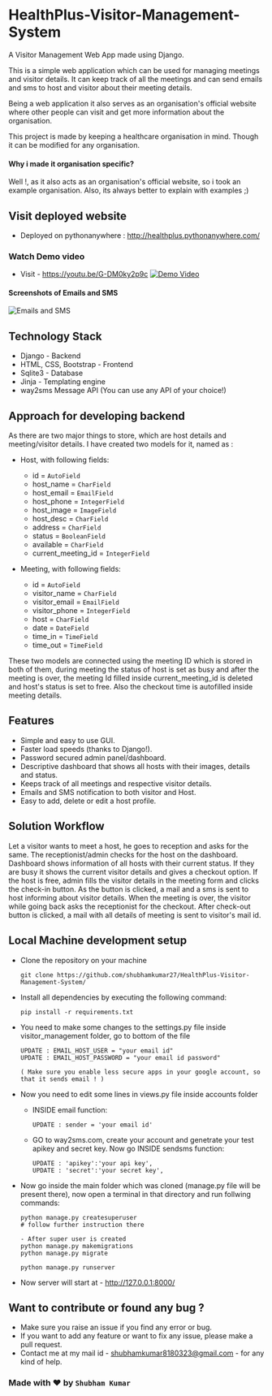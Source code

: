 # HealthPlus-Visitor-Management-System
A Visitor Management Web App made using Django.

This is a simple web application which can be used for managing meetings and visitor details. It can keep track of all the meetings and can send emails and sms to host and visitor about their meeting details.

Being a web application it also serves as an organisation's official website where other people can visit and get more information about the organisation.

This project is made by keeping a healthcare organisation in mind. Though it can be modified for any organisation.

#### Why i made it organisation specific?
Well !, as it also acts as an organisation's official website, so i took an example organisation. Also, its always better to explain with examples ;)

## Visit deployed website
- Deployed on pythonanywhere : http://healthplus.pythonanywhere.com/

### Watch Demo video
- Visit - https://youtu.be/G-DM0ky2p9c
<a href="https://youtu.be/G-DM0ky2p9c" target="_blank"><img src="https://drive.google.com/uc?id=153qoLXimg2ov340O5EDiTG00HD7T5bEU" alt="Demo Video" title="Visitor management system" /></a>

#### Screenshots of Emails and SMS
<img src="https://drive.google.com/uc?id=1X71Lvm98B2NQFzCbHYYrcpD1HHRorzS3" alt="Emails and SMS" title="Screenshots" />

## Technology Stack
- Django - Backend
- HTML, CSS, Bootstrap - Frontend
- Sqlite3 - Database
- Jinja - Templating engine
- way2sms Message API (You can use any API of your choice!)

## Approach for developing backend
As there are two major things to store, which are host details and meeting/visitor details. I have created two models for it, named as :

- Host, with following fields:

    + id = `AutoField`
    + host_name = `CharField`
    + host_email = `EmailField`
    + host_phone = `IntegerField`
    + host_image = `ImageField`
    + host_desc = `CharField`
    + address = `CharField`
    + status = `BooleanField`
    + available = `CharField`
    + current_meeting_id = `IntegerField`

- Meeting, with following fields:

    + id = `AutoField`
    + visitor_name = `CharField`
    + visitor_email = `EmailField`
    + visitor_phone = `IntegerField`
    + host = `CharField`
    + date = `DateField`
    + time_in = `TimeField`
    + time_out = `TimeField`
    
These two models are connected using the meeting ID which is stored in both of them, during meeting the status of host is set as busy and after the meeting is over, the meeting Id filled inside current_meeting_id is deleted and host's status is set to free. Also the checkout time is autofilled inside meeting details.

## Features
- Simple and easy to use GUI.
- Faster load speeds (thanks to Django!).
- Password secured admin panel/dashboard.
- Descriptive dashboard that shows all hosts with their images, details and status.
- Keeps track of all meetings and respective visitor details.
- Emails and SMS notification to both visitor and Host.
- Easy to add, delete or edit a host profile.

## Solution Workflow
Let a visitor wants to meet a host, he goes to reception and asks for the same. The receptionist/admin checks for the host on the dashboard. Dashboard shows information of all hosts with their current status. If they are busy it shows the current visitor details and gives a checkout option. If the host is free, admin fills the visitor details in the meeting form and clicks the check-in button. As the button is clicked, a mail and a sms is sent to host informing about visitor details. When the meeting is over, the visitor while going back asks the receptionist for the checkout. After check-out button is clicked, a mail with all details of meeting is sent to visitor's mail id.

## Local Machine development setup
- Clone the repository on your machine 
    ```
    git clone https://github.com/shubhamkumar27/HealthPlus-Visitor-Management-System/
    ```
    
- Install all dependencies by executing the following command:
    ```
    pip install -r requirements.txt
    ```
    
- You need to make some changes to the settings.py file inside visitor_management folder, go to bottom of the file
    ```
    UPDATE : EMAIL_HOST_USER = "your email id" 
    UPDATE : EMAIL_HOST_PASSWORD = "your email id password"
    
    ( Make sure you enable less secure apps in your google account, so that it sends email ! )
    ```
   
- Now you need to edit some lines in views.py file inside accounts folder
  - INSIDE email function:
    ```
    UPDATE : sender = 'your email id'
    ```
  - GO to way2sms.com, create your account and genetrate your test apikey and secret key. Now go INSIDE sendsms function:
    ```
    UPDATE : 'apikey':'your api key',
    UPDATE : 'secret':'your secret key',
    ```
    
- Now go inside the main folder which was cloned (manage.py file will be present there), now open a terminal in that directory and run follwing commands:
    ```
    python manage.py createsuperuser
    # follow further instruction there
    
    - After super user is created 
    python manage.py makemigrations
    python manage.py migrate
    
    python manage.py runserver
    ```
- Now server will start at - http://127.0.0.1:8000/

## Want to contribute or found any bug ?
- Make sure you raise an issue if you find any error or bug.
- If you want to add any feature or want to fix any issue, please make a pull request.
- Contact me at my mail id - shubhamkumar8180323@gmail.com - for any kind of help.

### Made with ♥ by `Shubham Kumar`
